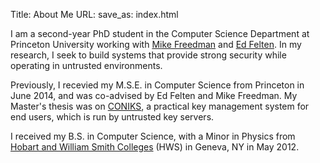 Title: About Me
URL:
save_as: index.html

<p>
I am a second-year PhD student in the Computer Science Department at Princeton University working with <a href=\"http://www.cs.princeton.edu/~mfreed\">Mike Freedman</a> and <a href=\"http://www.cs.princeton.edu/~felten\">Ed Felten</a>. In my research, I seek to build systems that provide strong security while operating in untrusted environments.
</p>

<p>Previously, I recevied my M.S.E. in Computer Science from Princeton in June 2014, and was co-advised by Ed Felten and Mike Freedman. My Master's thesis was on <a href=\"http://coniks.org\">CONIKS</a>, a practical key management system for end users, which is run by untrusted key servers.</p>

<p>I received my B.S. in Computer Science, with a Minor in Physics from <a href=\"http://www.hws.edu\">Hobart and William Smith Colleges</a> (HWS) in Geneva, NY in May 2012. 
</p>